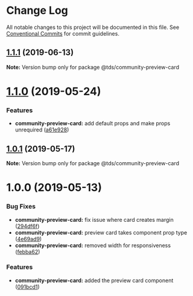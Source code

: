 # Change Log

All notable changes to this project will be documented in this file.
See [Conventional Commits](https://conventionalcommits.org) for commit guidelines.

## [1.1.1](https://github.com/telus/tds-community/compare/@tds/community-preview-card@1.1.0...@tds/community-preview-card@1.1.1) (2019-06-13)

**Note:** Version bump only for package @tds/community-preview-card





# [1.1.0](https://github.com/telus/tds-community/compare/@tds/community-preview-card@1.0.1...@tds/community-preview-card@1.1.0) (2019-05-24)


### Features

* **community-preview-card:** add default props and make props unrequired ([a61e928](https://github.com/telus/tds-community/commit/a61e928))





## [1.0.1](https://github.com/telus/tds-community/compare/@tds/community-preview-card@1.0.0...@tds/community-preview-card@1.0.1) (2019-05-17)

**Note:** Version bump only for package @tds/community-preview-card





# 1.0.0 (2019-05-13)


### Bug Fixes

* **community-preview-card:** fix issue where card creates margin ([294df6f](https://github.com/telus/tds-community/commit/294df6f))
* **community-preview-card:** preview card takes component prop type ([4e69ad9](https://github.com/telus/tds-community/commit/4e69ad9))
* **community-preview-card:** removed width for responsiveness ([febba62](https://github.com/telus/tds-community/commit/febba62))


### Features

* **community-preview-card:** added the preview card component ([091bcd1](https://github.com/telus/tds-community/commit/091bcd1))
